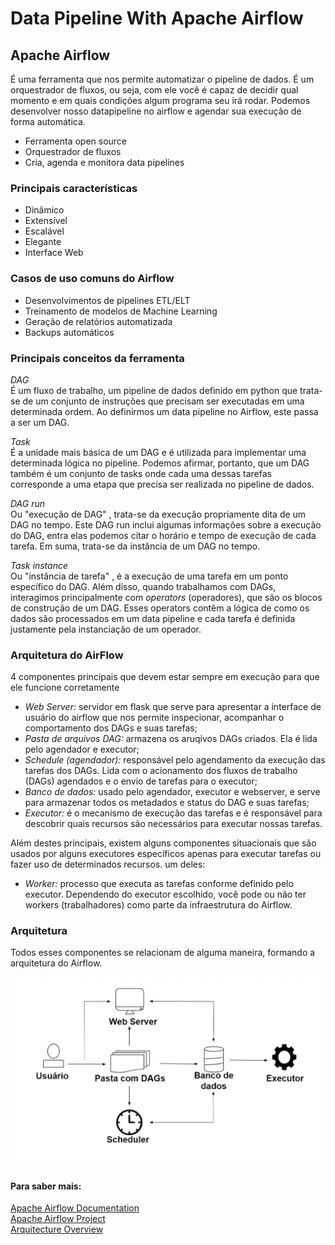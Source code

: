 # Data Pipeline With Apache Airflow

## Apache Airflow
É uma ferramenta que nos permite automatizar o pipeline de dados. É um orquestrador de fluxos, ou seja, com ele você é capaz de decidir qual momento e em quais condições algum programa seu irá rodar.
Podemos desenvolver nosso datapipeline no airflow e agendar sua execução de forma automática.


* Ferramenta open source
* Orquestrador de fluxos
* Cria, agenda e monitora data pipelines

### Principais características

* Dinâmico
* Extensível
* Escalável
* Elegante
* Interface Web

### Casos de uso comuns do Airflow

* Desenvolvimentos de pipelines ETL/ELT
* Treinamento de modelos de Machine Learning
* Geração de relatórios automatizada
* Backups automáticos

### Principais conceitos da ferramenta

*DAG* </br>
É um fluxo de trabalho, um pipeline de dados definido em python que trata-se de um conjunto de instruções que precisam ser executadas em uma determinada ordem. Ao definirmos um data pipeline no Airflow, este passa a ser um DAG.


*Task* </br>
É a unidade mais básica de um DAG e é utilizada para implementar uma determinada lógica no pipeline. Podemos afirmar, portanto, que um DAG também é um conjunto de tasks onde cada uma dessas tarefas corresponde a uma etapa que precisa ser realizada no pipeline de dados.

*DAG run* </br>
Ou "execução de DAG" , trata-se da execução propriamente dita de um DAG no tempo. Este DAG run inclui algumas informações sobre a execução do DAG, entra elas podemos citar o horário e tempo de execução de cada tarefa. Em suma, trata-se da instância de um DAG no tempo.

*Task instance* </br>
Ou "instância de tarefa" , é a execução de uma tarefa em um ponto específico do DAG. Além disso, quando trabalhamos com DAGs, interagimos principalmente com *_operators_* (operadores), que são os blocos de construção de um DAG. Esses operators contêm a lógica de como os dados são processados em um data pipeline e cada tarefa é definida justamente pela instanciação de um operador.

### Arquitetura do AirFlow
4 componentes principais que devem estar sempre em execução para que ele funcione corretamente

* *Web Server:* servidor em flask que serve para apresentar a interface de usuário do airflow que nos permite inspecionar, acompanhar o comportamento dos DAGs e suas tarefas;
* *Pasta de arquivos DAG:* armazena os aruqivos DAGs criados. Ela é lida pelo agendador e executor;
* *Schedule (agendador):* responsável pelo agendamento da execução das tarefas dos DAGs. Lida com o acionamento dos fluxos de trabalho (DAGs) agendados e o envio de tarefas para o executor;
* *Banco de dados:* usado pelo agendador, executor e webserver, e serve para armazenar todos os metadados e status do DAG e suas tarefas;
* *Executor:* é o mecanismo de execução das tarefas e é responsável para descobrir quais recursos são necessários para executar nossas tarefas.

Além destes principais, existem alguns componentes situacionais que são usados por alguns executores específicos apenas para executar tarefas ou fazer uso de determinados recursos. um deles:

* *Worker:* processo que executa as tarefas conforme definido pelo executor. Dependendo do executor escolhido, você pode ou não  ter workers (trabalhadores) como parte da infraestrutura do Airflow.

### Arquitetura
Todos esses componentes se relacionam de alguma maneira, formando a arquitetura do Airflow.

<img src="img/arquitetura-airflow.png" alt="arquitetura-airflow">

#### Para saber mais:

[Apache Airflow Documentation](https://airflow.apache.org/docs/apache-airflow/2.3.2/) </br>
[Apache Airflow Project](https://airflow.apache.org/docs/apache-airflow/2.3.2/project.html) </br>
[Arquitecture Overview](https://airflow.apache.org/docs/apache-airflow/2.3.2/concepts/overview.html) </br>

